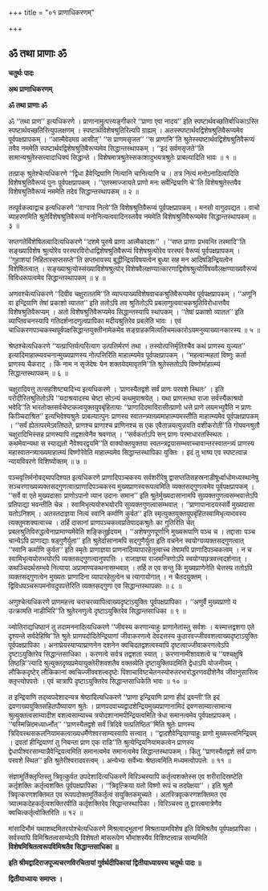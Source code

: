 +++
title = "०१ प्राणाधिकरणम्"

+++


## ॐ तथा प्राणाः ॐ

**चतुर्थः पादः**

**अथ प्राणाधिकरणम्**

**ॐ तथा प्राणाः ॐ**

ॐ ‘‘तथा प्राण’’ इत्यधिकरणे । प्राणानामुत्पत्त्यङ्गीकारे ‘‘प्राणा एवा नादय’’ इति स्पष्टार्थवच्छतिर्बाधिकाऽस्ति स्पष्टार्थवच्छतिरित्युपलक्षणम् । स्पष्टार्थविशेषश्रुतिरित्यपि ग्राह्यम् । अतस्स्पष्टार्थवद्विशेषश्रुतिवैरूप्यमेव पूर्वपक्षप्रापकम् । ‘‘आत्मैवेदमग्र आसीत्’’ ‘‘स प्राणमसृजत’’ ‘‘स प्राणानि’’ति श्रुतेस्स्पष्टार्थवद्विशेषश्रुतिवैरूप्यं तवैव नममेति स्पष्टार्थवद्विशेषश्रुतिवैरूप्यमेव सिद्धान्तस्थापकम् । ‘‘इदं सर्वमसृजते’’ति सामान्यश्रुतेस्सत्त्वादाधिक्यं सिद्धान्ते । विशेषमात्रश्रुतेस्सकाशादुभयत्रश्रुतेः प्राबल्यादिति भावः ॥ १ ॥

तत्प्राक् श्रुतेश्चेत्यधिकरणे ‘‘द्विधा हैवेन्द्रियाणि नित्यानि चानित्यानि च । तत्र नित्यं मनोऽनादित्वादिति विशेषश्रुतिवैरूप्यं पुनः पूर्वपक्षप्रापकम् । ‘‘एतस्माज्जायते प्राणो मनः सर्वेन्द्रियाणि चे’’ति विशेषश्रुतेस्तवैव विशेषश्रुतिवैरूप्यं नममेति तदेव सिद्धान्तस्थापकम् ॥ २ ॥

तत्पूर्वकत्वाद्वाच इत्यधिकरणे ‘‘वाग्वाव नित्ये’’ति विशेषश्रुतिवैरूप्यं पूर्वपक्षप्रापकम् । मनसो वागुदपद्यत । वाचो व्याहरणमिति श्रुतेर्विशेषश्रुतिवैरूप्यं मनोनित्यत्ववादिनस्तवैव नममेति विशेषश्रुतिवैरूप्यमेव सिद्धान्तस्थापकम् ॥ ३ ॥

सप्तगतेर्विशेषितत्वादित्यधिकरणे ‘‘दशमे पुरुषे प्राणा आत्मैकादशः’’ । ‘‘सप्त प्राणाः प्रभवन्ति तस्मादि’’ति सङ्ख्याविशेष श्रुत्योरेव परस्परविरोधाद्विशेषश्रुतिवैरूप्यं विशेषश्रुत्योरेव परस्परं वैरूप्यं पूर्वपक्षप्रापकम् । ‘‘गुहाशयां निहितास्सप्तसप्ते’’ति सप्तभावस्य बुद्धीन्द्रियविषयत्वेन बुध्या सह मन आदिषडिन्द्रियत्वेन विशेषितत्वात् । सङ्ख्याश्रुत्योस्संख्याविशेषश्रुत्योर् विशेषवैलक्षण्यात्कारणाद्विशेषश्रुत्योर्विषयवैलक्षण्याख्यवैरूप्यं विविधरूपत्वमेव सिद्धान्तस्थापकम् ॥ ४ ॥

अणवश्चेत्यधिकरणे ‘‘दिवीव चक्षुराततमि’’ति व्याप्त्याख्यविशेषवाचकश्रुतिवैरूप्यमेव पूर्वपक्षप्रापकम् । ‘‘अणूनि वा इन्द्रियाणि तेषां प्रकाशो व्यातत’’ इति ततोऽपि तव श्रुतितोऽपि प्रबलाणुत्ववाचकश्रुतिविरोधात्तवैव विशेषश्रुतिवैरूप्यम् । अतो विशेषश्रुतिवैरूप्यमेव सिद्धान्तस्यापि स्थापकम् । ‘‘तेषां प्रकाशो व्यातत’’ इति व्याप्तिवचनस्यापि गतिदर्शनादणुत्वप्रापिका मदीयश्रुतिरेव प्रबलेति भावः । एवं चाधिकरणपञ्चकस्थपूर्वपक्षसिद्धान्तयुक्तीनामेकमेव सङ्ग्राहकमित्यतिचमत्कारोऽयमनुव्याख्यानकारस्य ॥ ५ ॥

श्रेष्ठश्चेत्यधिकरणे ‘‘यत्प्राप्तिर्यत्परित्याग उत्पत्तिर्मरणं तथा । तस्योत्पत्तिर्मृतिश्चैव कथं प्राणस्य युज्यत’’ इत्यादिमाहात्म्यवचनान्मुख्यप्राणस्य नोत्पत्तिरिति माहात्म्यमेव पूर्वपक्षप्रापकम् । ‘‘महत्वान्महतां विष्णुः कर्ता प्राणस्य चैकराट् । किं नाम न सृजेदेषः येन शक्तयेदमावृतमि’’ति श्रुतेस्ततोऽपि विष्णोर्माहात्म्यं सिद्धान्तस्थापकम् ॥ ६ ॥

चक्षुरादिवत्तु तत्सहशिष्ट्यादिभ्य इत्यधिकरणे । ‘प्राणस्यैतद्वशे सर्वं प्राणः परवशे स्थितः’ । इति परोदीरितश्रुतितोऽपि ‘‘यदाश्रयादस्य चेष्टा सोऽन्यं कथमुपाश्रयेत् । यथा प्राणस्तथा राजा सर्वस्यैकाश्रयो भवेदि’’ति भारतोक्तसर्वचेष्टकत्वयुक्तयुपबृंहितायाः ‘‘प्राणादिदमाविरासीत्प्राणो धत्ते प्राणे लयमभ्युपैति न प्राणः किञ्चिदाश्रित’’ इत्यभिवेश्यश्रुतेः प्राबल्यात्पुनः प्राणस्य स्वातन्त्र्याख्यमाहात्म्यमस्तीति माहात्म्यमेव पूर्वपक्षप्रापकम् । ‘‘सर्वं ह्येतत्परमेऽवतिष्ठते, प्राणश्च प्राणाश्च प्राणिनश्च स एक एवैतान्नयत्युन्नयति वशीकरोती’’ति गोपवनश्रुतौ चक्षुरादिभिस्सह प्राणस्यापि तद्वशत्वेनैव श्रवणात् । ‘‘सर्वकर्ताऽपि सन् प्राणः परमाधारतस्स्थितः । कथमेवान्यथा स स्याद्यतो नैवेश्वरद्वयमि’’ति वाक्योक्तयुक्तया स्वतन्त्रद्वयासम्भवाच्चावान्तरस्वातन्त्र्यं प्राणस्य महास्वातन्त्र्याख्यमाहात्म्यं विष्णोरेवेति माहात्म्यमेव सिद्धान्तस्थापिका युक्तिः । इदं तु भाष्य एव स्पष्टत्वान्न न्यायविवरणे विशिष्योक्तम् ॥ ७ ॥

पञ्चवृत्तिर्मनोवद्य्वपदिश्यत इत्यधिकरणे प्राणादिपञ्चकस्य सर्वशरीरेषु द्वासप्ततिसहस्रनाडीषूर्ध्वाधोमध्यस्थानेषु सञ्चरणाख्यव्यक्तसद्गुणत्वात्प्राणादिपञ्चकस्य मुख्यप्राणस्वरूपत्वमिति व्यक्तसद्गुणत्वमेव पूर्वपक्षप्रापकम् । ‘‘सर्वे वा एते मुख्यदासाः प्राणोऽपानो व्यान उदानः समान’’ इति श्रुतेर्मुख्यदासानामपि सुव्यक्तगुणत्वसम्भवात्तेऽपि प्रतिपाद्या भवन्तीति चेन्न । स्वामिभृत्ययोरुभयोरपि सुव्यक्तगुणत्वासम्भवात् । ‘‘प्राणापानादयस्सर्वे मुख्यदासा यतोऽनिशम् । अतस्तदाज्ञया नित्यं स्वानि कर्माणि कुर्वत’’ इति स्मृत्युक्तयुक्तयुपबृंहितस्वामिभृत्यभावस्य त्यक्तुमशक्यत्वाच्च । तर्हि दासानां प्राणपञ्चकत्वप्रतिपादकश्रुतेः का गुतिरिति चेत् प्रबलश्रुतिविरुद्धत्वेनाप्रामाण्यमेवेति शङ्कितुर्हृदयम् । ‘‘अशेषगुणपूर्णानि मुख्यरूपाणि पञ्च च । तद्दासाः पञ्च चान्येऽपि प्राणाद्याः षड्गुणैर्युता’’ इति श्रुतेर्दासानामपि सद्गुणैर्युता इति वचनेन स्वयोग्यव्यक्तसद्गुणत्वात् ‘‘स्वानि कर्माणि कुर्वत’’ इति स्मृतेः प्राणाज्ञया प्राणनादिव्यापारहेतुत्वाच्च तेषामपि प्राणादिपञ्चकत्वम् । न च स्वामिभृत्ययोरुभयोरपि व्यक्तसद्गुणत्वानुपपत्तिः । राजाज्ञया राजमन्त्रिणोऽपि स्वयोग्यछत्रवत्त्वदर्शनात् । कथञ्चिदर्थसम्भवे नित्याया अप्रामाण्यकथनासम्भवात् । तर्हि त एव सन्तु किं मुख्यप्राणेनेति चेत्तस्य ततोऽपि व्यक्तसद्गुणत्वेन मुख्यतः प्राणादिना व्यापारहेतुत्वेन च त्यागायोगात् । न चैतदयुक्तम् । द्विविधपञ्चरूपमनोवदुपपत्तेरिति व्यक्तसद्गुणा एव सिद्धान्तस्थापकाः ॥ ८ ॥

अणुश्चेत्यधिकरणे प्राणमहत्त्व चराचरव्यापित्वाख्यदृष्टाऽयुक्तिः पूर्वपक्षप्रापिका । ‘‘अणुर्वै मुख्यप्राणो य उत्क्रामति नाडीभिरि’’ति श्रुतेरनणुत्वे दृष्टाऽयुक्तिरेव सिद्धान्तसाधिका ॥ ९ ॥

ज्योतिराद्यधिष्ठानं तु तदामननादित्यधिकरणे ‘‘जीवस्य करणान्याहुः प्राणानेतांस्तु सर्वशः । यस्मात्तद्वशगा एते दृश्यन्ते सर्वदेहिष्वि’’ति श्रुतेः प्राणपदोदितेन्द्रियाणां जीवाकरणत्वे देवदत्तस्य कुठारवज्जीववशत्वाख्यदृष्टाऽयुक्तिः पूर्वपक्षप्रापिका । अनाघ्रेयस्याप्याघ्राणनेन दशनेन क्वचिदतद्वशत्वस्यापि दृष्टत्वाज्जीवाकरणत्वेऽपि दृष्टाऽयुक्तिरेव सिद्धान्तसाधिका । करणत्वे सर्वत्र तद्वशता स्यात् । करणानामीशावशत्वे च ‘‘यश्चक्षुषि तिष्ठन्नि’’त्यादि श्रुत्युक्तदृष्यप्रमेयायुक्तेरीशवशतैव वक्तव्येति दृष्टायुक्तिपदमिति द्वेधाऽपि योजनीयम् । लौकिकदृष्टेर् लौकिकानां क्वचिज्जीववशत्वदृष्टेः पिशाचाविष्टचेतनस्योरुतरभारोद्धरणवदीशेनैव जीवानुसारित्व क्लृप्त्योपपत्तेः । एवं चात्रापि दृष्टाऽयुक्तिरेव सिद्धान्तसाधिकेति भावः ॥ १० ॥

त इन्द्रियाणि तद्य्वपदेशादन्यत्र श्रेष्ठादित्यधिकरणे ‘‘प्राणा इन्द्रियाणि प्राणा हीदं द्रवन्ती’’ति इदं द्रवणाख्ययुक्तिसहितपौष्यायण श्रुतेः । प्राणपदवाच्यद्वादशेन्द्रियमुख्यप्राणानामिदं द्रवणसाम्यात्सामान्य श्रुत्युक्तत्वसाम्यादीश वशत्वसाम्याच्च त्रयोदशानामपीन्द्रियत्वमिति त्रेधा समानत्वमेव पूर्वपक्षप्रापकम् । ‘‘यस्मिन्निदमध्यार्ध्नोत्’’ ‘‘प्राणस्यैतद्वशे सर्वं त्रिदिवे यत्प्रतिष्ठित’’मिति श्रुतेः प्राणस्य त्रिदिवस्थसकलनियामकत्वाख्यधर्मेणेश्वरसाम्यस्यापि सत्त्वात् । ‘‘द्वादशैवेन्द्रियाण्याहुः प्राणो मुख्यस्त्वनिन्द्रियम् । द्रवतां हीन्द्रियाणां तु नियन्ता प्राण एक राडि’’ति श्रुत्येन्द्रियनियामकत्वेन प्राणस्य द्वेधापीश्वरसाम्यान्नैवेन्द्रियत्वमिति समानत्वमेव समानत्वमेव सिद्धान्तस्थापकम् । किंतु ‘‘प्राणस्यैतद्वशे सर्वं प्राणः परवशे स्थित’’ इति श्रुतेरीश्वरादवरत्वम् । अन्येभ्यः सर्वेभ्यः श्रेष्ठत्वमिति मध्यमत्वोपपत्तेः ॥ ११ ॥

संज्ञामूर्तिक्लृप्तिस्तु त्रिवृत्कुर्वत उपदेशादित्यधिकरणे विरिञ्चस्यापि कर्तृत्वशक्तेस्स एव शरीरादिस्रष्टेति कर्तृशक्तिः कर्तृत्वशक्तिः पूर्वपक्षप्रापिका । ‘‘त्रिवृत्क्रिया यतो विष्णो रूपं च तदपेक्षया’’ । इति श्रुतौ त्रिवृत्करणशक्तिमत एव रूपपदोक्तमूर्तिकर्तृत्वं सयुक्तिकमुच्यते । अतस्त्रिवृत्करणशक्तिमत एव त्र्यात्मकदेहकर्तृत्वशक्तिरपीति कर्तृशक्तिरेव सिद्धान्तस्थापिका । विरिञ्चस्य तु द्वारत्वमात्रेणैव क्वचित्कर्तृत्वोक्तिरिति ॥ १२ ॥

मांसादिभौमं यथाशब्दमितरयोश्चेत्यधिकरणे मिश्रत्वाद्भूतानां मिश्रतायामविशेष इति विमिश्रतैव पूर्वपक्षप्रापिका । सर्वस्यापि विमिश्रितत्वसाम्येऽपि विशेषतो मांसरूपेण भौमांशस्यैव विशिष्टत्वान्न साम्यमिति **विशेषमिश्रितत्वरूपविमिश्रतैव सिद्धान्तसाधिका ॥**

**इति श्रीमद्वादिराजपूज्यचरणविरचितायां गुर्वर्थदीपिकायां द्वितीयाध्यायस्य चतुर्थः पादः ॥**

**द्वितीयाध्यायः समाप्तः ।**

